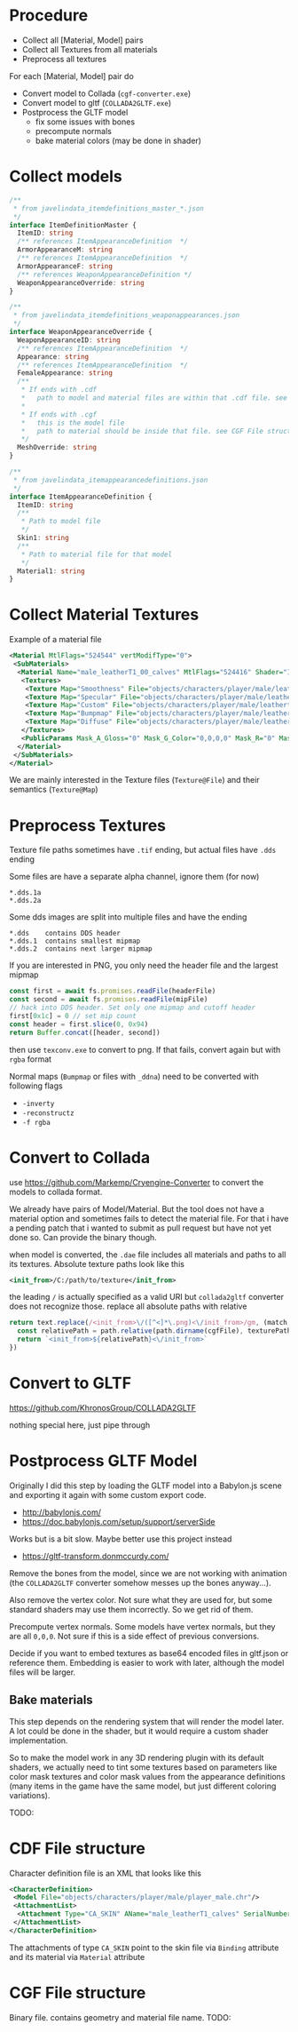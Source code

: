 # Procedure

- Collect all [Material, Model] pairs
- Collect all Textures from all materials
- Preprocess all textures

For each [Material, Model] pair do

- Convert model to Collada (`cgf-converter.exe`)
- Convert model to gltf (`COLLADA2GLTF.exe`)
- Postprocess the GLTF model
  - fix some issues with bones
  - precompute normals
  - bake material colors (may be done in shader)

# Collect models

```ts
/**
 * from javelindata_itemdefinitions_master_*.json
 */
interface ItemDefinitionMaster {
  ItemID: string
  /** references ItemAppearanceDefinition  */
  ArmorAppearanceM: string
  /** references ItemAppearanceDefinition  */
  ArmorAppearanceF: string
  /** references WeaponAppearanceDefinition */
  WeaponAppearanceOverride: string
}

/**
 * from javelindata_itemdefinitions_weaponappearances.json
 */
interface WeaponAppearanceOverride {
  WeaponAppearanceID: string
  /** references ItemAppearanceDefinition  */
  Appearance: string
  /** references ItemAppearanceDefinition  */
  FemaleAppearance: string
  /**
   * If ends with .cdf
   *   path to model and material files are within that .cdf file. see CDF File structure
   *
   * If ends with .cgf
   *   this is the model file
   *   path to material should be inside that file. see CGF File structure
   */
  MeshOverride: string
}

/**
 * from javelindata_itemappearancedefinitions.json
 */
interface ItemAppearanceDefinition {
  ItemID: string
  /**
   * Path to model file
   */
  Skin1: string
  /**
   * Path to material file for that model
   */
  Material1: string
}
```

# Collect Material Textures

Example of a material file

```xml
<Material MtlFlags="524544" vertModifType="0">
 <SubMaterials>
  <Material Name="male_leatherT1_00_calves" MtlFlags="524416" Shader="Illum" GenMask="2001800840000003" StringGenMask="%ALLOW_SILHOUETTE_POM%ALLOW_SPECULAR_ANTIALIASING%FX_DISSOLVE%NORMAL_MAP%OVERLAY_MASK%SPECULAR_MAP%SUBSURFACE_SCATTERING" SurfaceType="mat_default" Diffuse="0.48514995,0.48514995,0.48514995,1" Specular="1,1,1,1" Opacity="1" Shininess="255" vertModifType="0" LayerAct="1">
   <Textures>
    <Texture Map="Smoothness" File="objects/characters/player/male/leathert1/textures/male_leathert1_calves_ddna.dds"/>
    <Texture Map="Specular" File="objects/characters/player/male/leathert1/textures/male_leathert1_calves_spec.dds"/>
    <Texture Map="Custom" File="objects/characters/player/male/leathert1/textures/male_leathert1_calves_mask.dds"/>
    <Texture Map="Bumpmap" File="objects/characters/player/male/leathert1/textures/male_leathert1_calves_ddna.dds" Filter="0" IsTileU="0" IsTileV="0" TexType="0"/>
    <Texture Map="Diffuse" File="objects/characters/player/male/leathert1/textures/male_leathert1_calves_diff.dds"/>
   </Textures>
   <PublicParams Mask_A_Gloss="0" Mask_G_Color="0,0,0,0" Mask_R="0" Mask_R_Color="0,0,0,0" EmittanceMapGamma="1" Mask_B="0" Mask_B_Color="0,0,0,0" Mask_R_Override="0.25" Mask_G="0" Mask_B_Override="0" Mask_G_Override="0" Mask_A_SpecColor="0,0,0,0" Mask_A_GlossShift="0" SSSIndex="0" Mask_A_SpecColor_Override="0" IndirectColor="0.25,0.25,0.25,0.25"/>
  </Material>
 </SubMaterials>
</Material>
```

We are mainly interested in the Texture files (`Texture@File`) and their semantics (`Texture@Map`)

# Preprocess Textures

Texture file paths sometimes have `.tif` ending, but actual files have `.dds` ending

Some files are have a separate alpha channel, ignore them (for now)

```
*.dds.1a
*.dds.2a
```

Some dds images are split into multiple files and have the ending

```
*.dds    contains DDS header
*.dds.1  contains smallest mipmap
*.dds.2  contains next larger mipmap
```

If you are interested in PNG, you only need the header file and the largest mipmap

```js
const first = await fs.promises.readFile(headerFile)
const second = await fs.promises.readFile(mipFile)
// hack into DDS header. Set only one mipmap and cutoff header
first[0x1c] = 0 // set mip count
const header = first.slice(0, 0x94)
return Buffer.concat([header, second])
```

then use `texconv.exe` to convert to png. If that fails, convert again but with `rgba` format

Normal maps (`Bumpmap` or files with `_ddna`) need to be converted with following flags
- `-inverty`
- `-reconstructz`
- `-f rgba`

# Convert to Collada

use https://github.com/Markemp/Cryengine-Converter to convert the models to collada format.

We already have pairs of Model/Material. But the tool does not have a material option and sometimes fails to detect the material file.
For that i have a pending patch that i wanted to submit as pull request but have not yet done so. Can provide the binary though.

when model is converted, the `.dae` file includes all materials and paths to all its textures.
Absolute texture paths look like this

```xml
<init_from>/C:/path/to/texture</init_from>
```

the leading `/` is actually specified as a valid URI but `collada2gltf` converter does not recognize those. replace all absolute paths with relative

```ts
return text.replace(/<init_from>\/([^<]*\.png)<\/init_from>/gm, (match, texturePath) => {
  const relativePath = path.relative(path.dirname(cgfFile), texturePath)
  return `<init_from>${relativePath}<\/init_from>`
})
```

# Convert to GLTF

https://github.com/KhronosGroup/COLLADA2GLTF

nothing special here, just pipe through

# Postprocess GLTF Model

Originally I did this step by loading the GLTF model into a Babylon.js scene and exporting it again with some custom export code.

- http://babylonjs.com/
- https://doc.babylonjs.com/setup/support/serverSide

Works but is a bit slow. Maybe better use this project instead

- https://gltf-transform.donmccurdy.com/

Remove the bones from the model, since we are not working with animation (the `COLLADA2GLTF` converter somehow messes up the bones anyway...).

Also remove the vertex color. Not sure what they are used for, but some standard shaders may use them incorrectly. So we get rid of them.

Precompute vertex normals. Some models have vertex normals, but they are all `0,0,0`. Not sure if this is a side effect of previous conversions.

Decide if you want to embed textures as base64 encoded files in gltf.json or reference them.
Embedding is easier to work with later, although the model files will be larger.


## Bake materials

This step depends on the rendering system that will render the model later. A lot could be done in the shader, but it would require a custom shader implementation.

So to make the model work in any 3D rendering plugin with its default shaders, we actually need to tint some textures based on parameters like color mask textures and color mask values from the appearance definitions (many items in the game have the same model, but just different coloring variations).

TODO:

# CDF File structure

Character definition file is an XML that looks like this

```xml
<CharacterDefinition>
 <Model File="objects/characters/player/male/player_male.chr"/>
 <AttachmentList>
  <Attachment Type="CA_SKIN" AName="male_leatherT1_calves" SerialNumber="60CA85B21A50" Binding="objects/characters/player/male/leatherT1/male_leatherT1_calves.skin" Material="objects/characters/player/male/leatherT1/male_leatherT1_calves_matgroup.mtl" Flags="0"/>
 </AttachmentList>
</CharacterDefinition>
```

The attachments of type `CA_SKIN` point to the skin file via `Binding` attribute and its material via `Material` attribute

# CGF File structure

Binary file. contains geometry and material file name. TODO:
